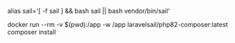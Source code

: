 alias sail='[ -f sail ] && bash sail || bash vendor/bin/sail'

docker run --rm -v $(pwd):/app -w /app laravelsail/php82-composer:latest composer install
